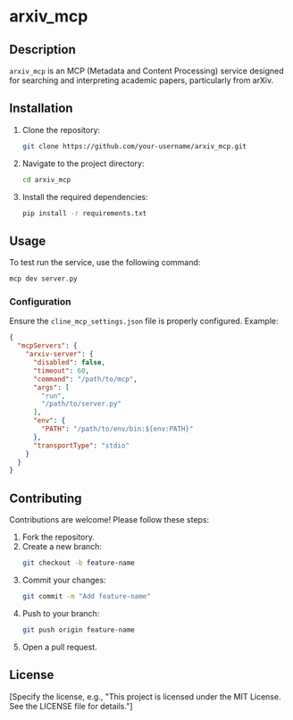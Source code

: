 # arxiv_mcp

## Description
`arxiv_mcp` is an MCP (Metadata and Content Processing) service designed for searching and interpreting academic papers, particularly from arXiv.

## Installation
1. Clone the repository:
   ```bash
   git clone https://github.com/your-username/arxiv_mcp.git
   ```
2. Navigate to the project directory:
   ```bash
   cd arxiv_mcp
   ```
3. Install the required dependencies:
   ```bash
   pip install -r requirements.txt
   ```

## Usage
To test run the service, use the following command:
```bash
mcp dev server.py
```

### Configuration
Ensure the `cline_mcp_settings.json` file is properly configured. Example:
```json
{
  "mcpServers": {
    "arxiv-server": {
      "disabled": false,
      "timeout": 60,
      "command": "/path/to/mcp",
      "args": [
        "run",
        "/path/to/server.py"
      ],
      "env": {
        "PATH": "/path/to/env/bin:${env:PATH}"
      },
      "transportType": "stdio"
    }
  }
}
```

## Contributing
Contributions are welcome! Please follow these steps:
1. Fork the repository.
2. Create a new branch:
   ```bash
   git checkout -b feature-name
   ```
3. Commit your changes:
   ```bash
   git commit -m "Add feature-name"
   ```
4. Push to your branch:
   ```bash
   git push origin feature-name
   ```
5. Open a pull request.

## License
[Specify the license, e.g., "This project is licensed under the MIT License. See the LICENSE file for details."]